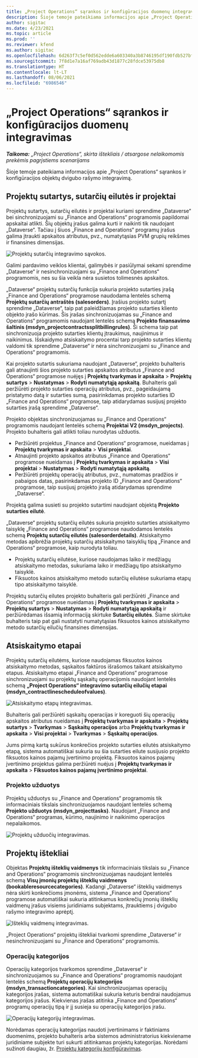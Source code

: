 ```yaml
---
title: „Project Operations“ sąrankos ir konfigūracijos duomenų integravimas
description: Šioje temoje pateikiama informacijos apie „Project Operations“ dvigubo rašymo schemų nustatymą ir konfigūravimą.
author: sigitac
ms.date: 4/23/2021
ms.topic: article
ms.prod: ''
ms.reviewer: kfend
ms.author: sigitac
ms.openlocfilehash: 6d263f7c5ef0d562edde6a603340a3b8746195df190fdb527bfa40297f68eed2
ms.sourcegitcommit: 7f8d1e7a16af769adb43d1877c28fdce53975db8
ms.translationtype: HT
ms.contentlocale: lt-LT
ms.lasthandoff: 08/06/2021
ms.locfileid: "6986546"
---
```

# <a name="project-operations-setup-and-configuration-data-integration"></a>„Project Operations“ sąrankos ir konfigūracijos duomenų integravimas

_**Taikoma:** „Project Operations“, skirta ištekliais / atsargose nelaikomomis prekėmis pagrįstiems scenarijams_

Šioje temoje pateikiama informacijos apie „Project Operations“ sąrankos ir konfigūracijos objektų dvigubo rašymo integravimą.

## <a name="project-contracts-contract-lines-and-projects"></a>Projektų sutartys, sutarčių eilutės ir projektai

Projektų sutartys, sutarčių eilutės ir projektai kuriami sprendime „Dataverse“ bei sinchronizuojami su „Finance and Operations“ programomis papildomai apskaitai atlikti. Šių objektų įrašus galima kurti ir naikinti tik naudojant „Dataverse“. Tačiau į šiuos „Finance and Operations“ programų įrašus galima įtraukti apskaitos atributus, pvz., numatytąsias PVM grupių reikšmes ir finansines dimensijas.

  ![Projektų sutarčių integravimo sąvokos.](./media/1ProjectContract.jpg)

Galimi pardavimo veiklos klientai, galimybės ir pasiūlymai sekami sprendime „Dataverse“ ir nesinchronizuojami su „Finance and Operations“ programomis, nes su šia veikla nėra susietos tolimesnės apskaitos.

„Dataverse“ projektų sutarčių funkcija sukuria projekto sutarties įrašą „Finance and Operations“ programose naudodama lentelės schemą **Projektų sutarčių antraštės (salesorders)**. Įrašius projekto sutartį sprendime „Dataverse“, taip pat paleidžiamas projekto sutarties kliento objekto įrašo kūrimas. Šis įrašas sinchronizuojamas su „Finance and Operations“ programomis naudojant lentelės schemą **Projekto finansavimo šaltinis (msdyn\_projectcontractssplitbillingrules)**. Ši schema taip pat sinchronizuoja projekto sutarties klientų įtraukimus, naujinimus ir naikinimus. Išskaidymo atsiskaitymo procentai tarp projekto sutarties klientų valdomi tik sprendime „Dataverse“ ir nėra sinchronizuojami su „Finance and Operations“ programomis.

Kai projekto sutartis sukuriama naudojant „Dataverse“, projekto buhalteris gali atnaujinti šios projekto sutarties apskaitos atributus „Finance and Operations“ programose nuėjęs į **Projektų tvarkymas ir apskaita** > **Projektų sutartys** > **Nustatymas** > **Rodyti numatytąją apskaitą**. Buhalteris gali peržiūrėti projekto sutarties operacijų atributus, pvz., pageidaujamą pristatymo datą ir sutarties sumą, pasirinkdamas projekto sutarties ID „Finance and Operations“ programose, taip atidarydamas susijusį projekto sutarties įrašą sprendime „Dataverse“.

Projekto objektas sinchronizuojamas su „Finance and Operations“ programomis naudojant lentelės schemą **Projektai V2 (msdyn\_projects)**. Projekto buhalteris gali atlikti toliau nurodytas užduotis.

  - Peržiūrėti projektus „Finance and Operations“ programose, nueidamas į **Projektų tvarkymas ir apskaita** > **Visi projektai**. 
  - Atnaujinti projekto apskaitos atributus „Finance and Operations“ programose nueidamas į **Projektų tvarkymas ir apskaita** > **Visi projektai** > **Nustatymas** > **Rodyti numatytąją apskaitą**.  
  - Peržiūrėti projektų operacijų atributus, pvz., numatomas pradžios ir pabaigos datas, pasirinkdamas projekto ID „Finance and Operations“ programose, taip susijusį projekto įrašą atidarydamas sprendime „Dataverse“.

Projektą galima susieti su projekto sutartimi naudojant objektą **Projekto sutarties eilutė**.

„Dataverse“ projektų sutarčių eilutės sukuria projekto sutarties atsiskaitymo taisyklę „Finance and Operations“ programose naudodamos lentelės schemą **Projektų sutarčių eilutės (salesorderdetails)**. Atsiskaitymo metodas apibrėžia projektų sutarčių atsiskaitymo taisyklių tipą „Finance and Operations“ programose, kaip nurodyta toliau.

  - Projektų sutarčių eilutėse, kuriose naudojamas laiko ir medžiagų atsiskaitymo metodas, sukuriama laiko ir medžiagų tipo atsiskaitymo taisyklė.
  - Fiksuotos kainos atsiskaitymo metodo sutarčių eilutėse sukuriama etapų tipo atsiskaitymo taisyklė.

Projektų sutarčių eilutes projekto buhalteris gali peržiūrėti „Finance and Operations“ programose nueidamas į **Projektų tvarkymas ir apskaita** > **Projektų sutartys** > **Nustatymas** > **Rodyti numatytąją apskaitą** ir peržiūrėdamas išsamią informaciją skirtuke **Sutarčių eilutės**. Šiame skirtuke buhalteris taip pat gali nustatyti numatytąsias fiksuotos kainos atsiskaitymo metodo sutarčių eilučių finansines dimensijas.

## <a name="billing-milestones"></a>Atsiskaitymo etapai

Projektų sutarčių eilutėms, kuriose naudojamas fiksuotos kainos atsiskaitymo metodas, sąskaitos faktūros išrašomos taikant atsiskaitymo etapus. Atsiskaitymo etapai „Finance and Operations“ programose sinchronizuojami su projektų sąskaitų operacijomis naudojant lentelės schemą **„Project Operations“ integravimo sutarčių eilučių etapai (msdyn\_contractlinescheduleofvalues)**.

  ![Atsiskaitymo etapų integravimas.](./media/2Milestones.jpg)

Buhalteris gali peržiūrėti sąskaitų operacijas ir koreguoti šių operacijų apskaitos atributus nueidamas į **Projektų tvarkymas ir apskaita** > **Projektų sutartys** > **Tvarkymas** > **Sąskaitų operacijos** arba **Projektų tvarkymas ir apskaita** > **Visi projektai** > **Tvarkymas** > **Sąskaitų operacijos**.

Jums pirmą kartą sukūrus konkrečios projekto sutarties eilutės atsiskaitymo etapą, sistema automatiškai sukuria su šia sutarties eilute susijusio projekto fiksuotos kainos pajamų įvertinimo projektą. Fiksuotos kainos pajamų įvertinimo projektus galima peržiūrėti nuėjus į **Projektų tvarkymas ir apskaita** > **Fiksuotos kainos pajamų įvertinimo projektai**.

### <a name="project-tasks"></a>Projekto užduotys

Projektų užduotys su „Finance and Operations“ programomis tik informaciniais tikslais sinchronizuojamos naudojant lentelės schemą **Projekto užduotys (msdyn\_projecttasks)**. Naudojant „Finance and Operations“ programas, kūrimo, naujinimo ir naikinimo operacijos nepalaikomos.

  ![Projektų užduočių integravimas.](./media/3Tasks.jpg)

## <a name="project-resources"></a>Projektų ištekliai

Objektas **Projektų išteklių vaidmenys** tik informaciniais tikslais su „Finance and Operations“ programomis sinchronizuojamas naudojant lentelės schemą **Visų įmonių projektų išteklių vaidmenys (bookableresourcecategories)**. Kadangi „Dataverse“ išteklių vaidmenys nėra skirti konkrečioms įmonėms, sistema „Finance and Operations“ programose automatiškai sukuria atitinkamus konkrečių įmonių išteklių vaidmenų įrašus visiems juridiniams subjektams, įtrauktiems į dvigubo rašymo integravimo aprėptį.

![Išteklių vaidmenų integravimas.](./media/5Resources.jpg)

„Project Operations“ projektų ištekliai tvarkomi sprendime „Dataverse“ ir nesinchronizuojami su „Finance and Operations“ programomis.

### <a name="transaction-categories"></a>Operacijų kategorijos

Operacijų kategorijos tvarkomos sprendime „Dataverse“ ir sinchronizuojamos su „Finance and Operations“ programomis naudojant lentelės schemą **Projektų operacijų kategorijos (msdyn\_transactioncategories)**. Kai sinchronizuojamas operacijų kategorijos įrašas, sistema automatiškai sukuria keturis bendrai naudojamus kategorijos įrašus. Kiekvienas įrašas atitinka „Finance and Operations“ programų operacijų tipą ir jį susieja su operacijų kategorijos įrašu.

![Operacijų kategorijų integravimas.](./media/4TransactionCategories.jpg)

Norėdamas operacijų kategorijas naudoti įvertinimams ir faktiniams duomenims, projekto buhalteris arba sistemos administratorius kiekviename juridiniame subjekte turi sukurti atitinkamas projektų kategorijas. Norėdami sužinoti daugiau, žr. [Projektų kategorijų konfigūravimas](../project-accounting/configure-project-categories.md).
